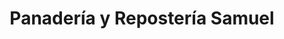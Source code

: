 ---
title: "Panadería y Repostería Samuel"
url: /guapiles/panaderia-y-reposteria-samuel-calle-1/
shop: panadería
---